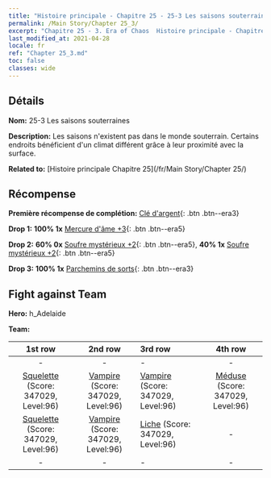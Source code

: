 ```yaml
---
title: "Histoire principale - Chapitre 25 - 25-3 Les saisons souterraines"
permalink: /Main Story/Chapter 25_3/
excerpt: "Chapitre 25 - 3. Era of Chaos  Histoire principale - Chapitre 25_3. 25-3 Les saisons souterraines"
last_modified_at: 2021-04-28
locale: fr
ref: "Chapter 25_3.md"
toc: false
classes: wide
---
```


## Détails

 **Nom:** 25-3 Les saisons souterraines

 **Description:** Les saisons n'existent pas dans le monde souterrain. Certains endroits bénéficient d'un climat différent grâce à leur proximité avec la surface.

 **Related to:** [Histoire principale Chapitre 25](/fr/Main Story/Chapter 25/)

## Récompense

 **Première récompense de complétion:** [Clé d'argent](/ItemsFR/con_693/){: .btn .btn--era3}

 **Drop 1:** **100% 1x** [Mercure d'âme +3](/ItemsFR/mat_84/){: .btn .btn--era5}

 **Drop 2:** **60% 0x** [Soufre mystérieux +2](/ItemsFR/mat_78/){: .btn .btn--era5}, **40% 1x** [Soufre mystérieux +2](/ItemsFR/mat_78/){: .btn .btn--era5}

 **Drop 3:** **100% 1x** [Parchemins de sorts](/ItemsFR/con_694/){: .btn .btn--era3}


## Fight against Team
 **Hero:** h_Adelaide

 **Team:**


  | 1st row | 2nd row | 3rd row | 4th row |
  |:----:|:----:|:----|:----:|
  | - | - | - | - |
  | [Squelette](/fr/units/Skeleton/) (Score: 347029, Level:96)  | [Vampire](/fr/units/Vampire/) (Score: 347029, Level:96)  | [Vampire](/fr/units/Vampire/) (Score: 347029, Level:96)  | [Méduse](/fr/units/Medusa/) (Score: 347029, Level:96)  |
  | [Squelette](/fr/units/Skeleton/) (Score: 347029, Level:96)  | [Vampire](/fr/units/Vampire/) (Score: 347029, Level:96)  | [Liche](/fr/units/Lich/) (Score: 347029, Level:96)  | - |
  | - | - | - | - |


